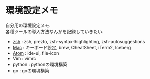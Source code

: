 # 環境設定メモ

自分用の環境設定メモ.  
各種ツールの導入方法なんかを記録していきたい.

- [zsh](zsh.md) : zsh, prezto, zsh-syntax-highlighting, zsh-autosuggestions
- [Mac](mac.md) : キーボード設定, brew, CheatSheet, iTerm2, Iceberg
- [Atom](atom.md) : ide-ui, file-icon
- Vim : vimrc
- python : pythonの環境構築
- go : goの環境構築
